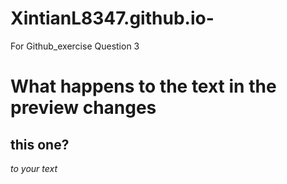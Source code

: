 # XintianL8347.github.io-
For Github_exercise Question 3
#  What happens to the text in the preview changes
## this one?
 *to your text*
